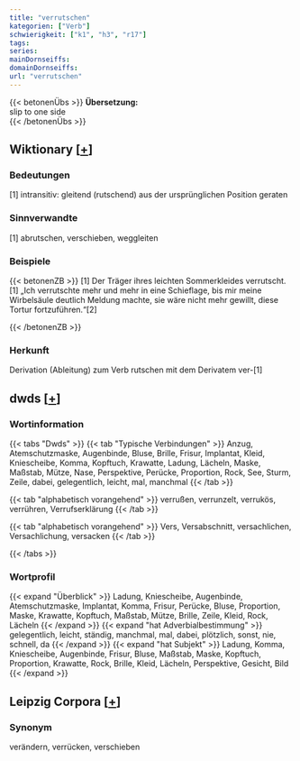 ```yaml
---
title: "verrutschen"
kategorien: ["Verb"]
schwierigkeit: ["k1", "h3", "r17"]
tags:
series:
mainDornseiffs:
domainDornseiffs:
url: "verrutschen"
---
```


{{< betonenÜbs >}}
**Übersetzung:**  
slip to one side  
{{< /betonenÜbs >}}

## Wiktionary [[+](https://de.wiktionary.org/wiki/verrutschen)]

### Bedeutungen
[1] intransitiv: gleitend (rutschend) aus der ursprünglichen Position geraten  

### Sinnverwandte
[1] abrutschen, verschieben, weggleiten  

### Beispiele
{{< betonenZB >}}
[1] Der Träger ihres leichten Sommerkleides verrutscht.  
[1] „Ich verrutschte mehr und mehr in eine Schieflage, bis mir meine Wirbelsäule deutlich Meldung machte, sie wäre nicht mehr gewillt, diese Tortur fortzuführen.“[2]  

{{< /betonenZB >}}
### Herkunft
Derivation (Ableitung) zum Verb rutschen mit dem Derivatem ver-[1]  



## dwds [[+](https://www.dwds.de/wb/verrutschen)]

### Wortinformation
{{< tabs "Dwds" >}}
{{< tab "Typische Verbindungen" >}}
Anzug, Atemschutzmaske, Augenbinde, Bluse, Brille, Frisur, Implantat, Kleid, Kniescheibe, Komma, Kopftuch, Krawatte, Ladung, Lächeln, Maske, Maßstab, Mütze, Nase, Perspektive, Perücke, Proportion, Rock, See, Sturm, Zeile, dabei, gelegentlich, leicht, mal, manchmal
{{< /tab >}}

{{< tab "alphabetisch vorangehend" >}}
verrußen, verrunzelt, verrukös, verrühren, Verrufserklärung
{{< /tab >}}

{{< tab "alphabetisch vorangehend" >}}
Vers, Versabschnitt, versachlichen, Versachlichung, versacken
{{< /tab >}}

{{< /tabs >}}

### Wortprofil
{{< expand "Überblick" >}} Ladung, Kniescheibe, Augenbinde, Atemschutzmaske, Implantat, Komma, Frisur, Perücke, Bluse, Proportion, Maske, Krawatte, Kopftuch, Maßstab, Mütze, Brille, Zeile, Kleid, Rock, Lächeln {{< /expand >}}
{{< expand "hat Adverbialbestimmung" >}} gelegentlich, leicht, ständig, manchmal, mal, dabei, plötzlich, sonst, nie, schnell, da {{< /expand >}}
{{< expand "hat Subjekt" >}} Ladung, Komma, Kniescheibe, Augenbinde, Frisur, Bluse, Maßstab, Maske, Kopftuch, Proportion, Krawatte, Rock, Brille, Kleid, Lächeln, Perspektive, Gesicht, Bild {{< /expand >}}

## Leipzig Corpora [[+](https://corpora.uni-leipzig.de/en/res?word=verrutschen&corpusId=deu_newscrawl-public_2018)]


### Synonym
verändern, verrücken, verschieben

